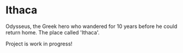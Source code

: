 # Ithaca


Odysseus, the Greek hero who wandered for 10 years before he could return home. The place called 'Ithaca'.

Project is work in progress!

